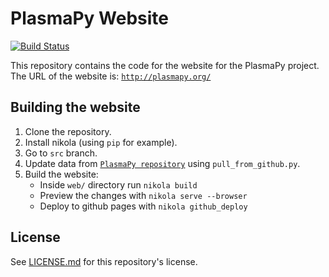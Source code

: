 # PlasmaPy Website

[![Build Status](https://travis-ci.org/PlasmaPy/plasmapy.github.io.svg?branch=src)](https://travis-ci.org/PlasmaPy/plasmapy.github.io)

This repository contains the code for the website for the PlasmaPy
project.  The URL of the website is: 
[`http://plasmapy.org/`](http://plasmapy.org/)

## Building the website

1. Clone the repository.
2. Install nikola (using `pip` for example).
3. Go to `src` branch.
4. Update data from [`PlasmaPy repository`](https://github.com/PlasmaPy/PlasmaPy) using `pull_from_github.py`.
5. Build the website:
    - Inside `web/` directory run `nikola build`
    - Preview the changes with `nikola serve --browser`
    - Deploy to github pages with `nikola github_deploy`

## License

See [LICENSE.md](./LICENSE.md) for this repository's license.
